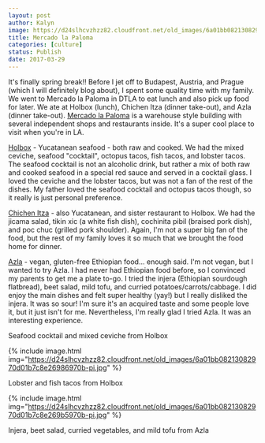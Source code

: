 ```yaml
---
layout: post
author: Kalyn
image: https://d24slhcvzhzz82.cloudfront.net/old_images/6a01bb08213082970d01bb09859ebb970d-pi.jpg
title: Mercado la Paloma
categories: [culture]
status: Publish
date: 2017-03-29
---
```


It's finally spring break!! Before I jet off to Budapest, Austria, and Prague (which I will definitely blog about), I spent some quality time with my family. We went to Mercado la Paloma in DTLA to eat lunch and also pick up food for later. We ate at Holbox (lunch), Chichen Itza (dinner take-out), and Azla (dinner take-out). <a href="https://www.mercadolapaloma.com/">Mercado la Paloma</a> is a warehouse style building with several independent shops and restaurants inside. It's a super cool place to visit when you're in LA.

<a href="https://www.yelp.com/biz/holbox-los-angeles-2">Holbox</a> - Yucatanean seafood - both raw and cooked. We had the mixed ceviche, seafood "cocktail", octopus tacos, fish tacos, and lobster tacos. The seafood cocktail is not an alcoholic drink, but rather a mix of both raw and cooked seafood in a special red sauce and served in a cocktail glass. I loved the ceviche and the lobster tacos, but was not a fan of the rest of the dishes. My father loved the seafood cocktail and octopus tacos though, so it really is just personal preference.

<a href="https://www.yelp.com/biz/chichen-itza-los-angeles-2">Chichen Itza</a> - also Yucatanean, and sister restaurant to Holbox. We had the jicama salad, tikin xic (a white fish dish), cochinita pibil (braised pork dish), and poc chuc (grilled pork shoulder). Again, I'm not a super big fan of the food, but the rest of my family loves it so much that we brought the food home for dinner.

<a href="https://www.yelp.com/biz/azla-los-angeles">Azla</a> - vegan, gluten-free Ethiopian food... enough said. I'm not vegan, but I wanted to try Azla. I had never had Ethiopian food before, so I convinced my parents to get me a plate to-go. I tried the injera (Ethiopian sourdough flatbread), beet salad, mild tofu, and curried potatoes/carrots/cabbage. I did enjoy the main dishes and felt super healthy (yay!) but I really disliked the injera. It was so sour! I'm sure it's an acquired taste and some people love it, but it just isn't for me. Nevertheless, I'm really glad I tried Azla. It was an interesting experience.

<div class="photo-caption caption-xid-6a01bb08213082970d01bb09859ebb970d" id="caption-xid-6a01bb08213082970d01bb09859ebb970d">Seafood cocktail and mixed ceviche from Holbox


{% include image.html img="https://d24slhcvzhzz82.cloudfront.net/old_images/6a01bb08213082970d01b7c8e26986970b-pi.jpg" %}<div class="photo-caption caption-xid-6a01bb08213082970d01b7c8e26986970b" id="caption-xid-6a01bb08213082970d01b7c8e26986970b">Lobster and fish tacos from Holbox


{% include image.html img="https://d24slhcvzhzz82.cloudfront.net/old_images/6a01bb08213082970d01b7c8e269b5970b-pi.jpg" %}<div class="photo-caption caption-xid-6a01bb08213082970d01b7c8e269b5970b" id="caption-xid-6a01bb08213082970d01b7c8e269b5970b">Injera, beet salad, curried vegetables, and mild tofu from Azla

